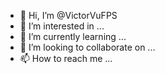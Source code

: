- 👋 Hi, I’m @VictorVuFPS
- 👀 I’m interested in ...
- 🌱 I’m currently learning ...
- 💞️ I’m looking to collaborate on ...
- 📫 How to reach me ...

<!---
VictorVuFPS/VictorVuFPS is a ✨ special ✨ repository because its `README.md` (this file) appears on your GitHub profile.
You can click the Preview link to take a look at your changes.
--->
